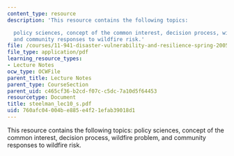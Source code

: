 ```yaml
---
content_type: resource
description: 'This resource contains the following topics:

  policy sciences, concept of the common interest, decision process, wildfire problem,
  and community responses to wildfire risk.'
file: /courses/11-941-disaster-vulnerability-and-resilience-spring-2005/760afc04004be885e4f21efab39018d1_steelman_lec10_s.pdf
file_type: application/pdf
learning_resource_types:
- Lecture Notes
ocw_type: OCWFile
parent_title: Lecture Notes
parent_type: CourseSection
parent_uid: c465cf36-b2cd-f07c-c5dc-7a10d5f64453
resourcetype: Document
title: steelman_lec10_s.pdf
uid: 760afc04-004b-e885-e4f2-1efab39018d1
---
```

This resource contains the following topics:
policy sciences, concept of the common interest, decision process, wildfire problem, and community responses to wildfire risk.

